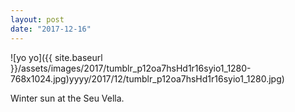 ```yaml
---
layout: post
date: "2017-12-16"
---
```


![yo yo]({{ site.baseurl }}/assets/images/2017/tumblr_p12oa7hsHd1r16syio1_1280-768x1024.jpg)yyyy/2017/12/tumblr_p12oa7hsHd1r16syio1_1280.jpg)

Winter sun at the Seu Vella.
